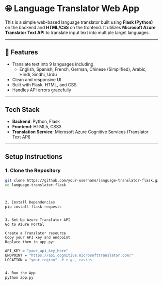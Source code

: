 # 🌐 Language Translator Web App

This is a simple web-based language translator built using **Flask (Python)** on the backend and **HTML/CSS** on the frontend. It utilizes **Microsoft Azure Translator Text API** to translate input text into multiple target languages.

---

## 🚀 Features

- Translate text into 9 languages including:
  - English, Spanish, French, German, Chinese (Simplified), Arabic, Hindi, Sindhi, Urdu
- Clean and responsive UI
- Built with Flask, HTML, and CSS
- Handles API errors gracefully

---

## Tech Stack

- **Backend**: Python, Flask
- **Frontend**: HTML5, CSS3
- **Translation Service**: Microsoft Azure Cognitive Services (Translator Text API)

---

## Setup Instructions

### 1. Clone the Repository

```bash
git clone https://github.com/your-username/language-translator-flask.git
cd language-translator-flask



2. Install Dependencies
pip install flask requests


3. Set Up Azure Translator API
Go to Azure Portal

Create a Translator resource
Copy your API key and endpoint
Replace them in app.py:

API_KEY = "your_api_key_here"
ENDPOINT = "https://api.cognitive.microsofttranslator.com/"
LOCATION = "your_region"  # e.g., eastus


4. Run the App
python app.py


